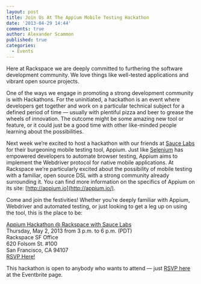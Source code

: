 ```yaml
---
layout: post
title: Join Us At The Appium Mobile Testing Hackathon
date: '2013-04-29 14:44'
comments: true
author: Alexander Scammon
published: true
categories:
  - Events
---
```

Here at Rackspace we are deeply committed to furthering the software development community. We love things like well-tested applications and vibrant open source projects.

One of the ways we engage in promoting a strong development community is with Hackathons. For the uninitiated, a hackathon is an event where developers get together and work on a particular technical subject for a defined period of time — usually with plentiful pizza and beer to grease the wheels of innovation. The outcome might be some amazing new tool or feature, or it could just be a good time with other like-minded people learning about the possibilities.<!-- more -->

Next week we’re excited to host a hackathon with our friends at [Sauce Labs](https://saucelabs.com/) for their burgeoning mobile testing tool, Appium. Just like [Selenium](http://docs.seleniumhq.org/) has empowered developers to automate browser testing, Appium aims to implement the Webdriver protocol for native mobile applications. At Rackspace we’re particularly excited about the possibility of mobile testing with a familiar, open source DSL with a strong community already surrounding it.  You can find more information on the specifics of Appium on its site: [http://appium.io](http://appium.io/).

Come and join the festivities! Whether you’re deeply familiar with Appium, Webdriver and automated testing, or just looking to get a leg up on using the tool, this is the place to be:

[Appium Hackathon @ Rackspace with Sauce Labs](http://appiumhackathon.eventbrite.com/)<br>
Thursday, May 2, 2013 from 3 p.m. to 6 p.m. (PDT)<br>
Rackspace SF Office<br>
620 Folsom St. #100<br>
San Francisco, CA 94107<br>
[RSVP Here!](http://appiumhackathon.eventbrite.com/)

This hackathon is open to anybody who wants to attend — just [RSVP here](http://appiumhackathon.eventbrite.com/) at the Eventbrite page.